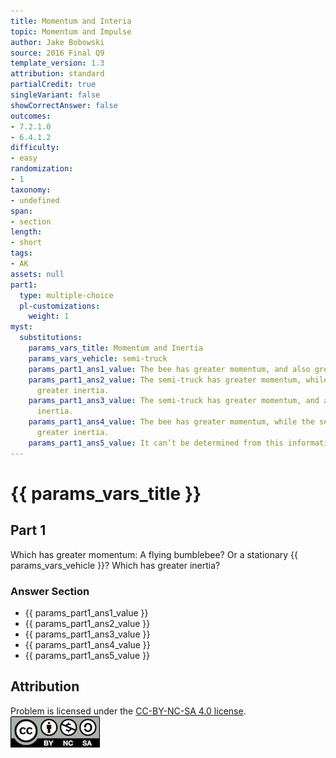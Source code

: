 ```yaml
---
title: Momentum and Interia
topic: Momentum and Impulse
author: Jake Bobowski
source: 2016 Final Q9
template_version: 1.3
attribution: standard
partialCredit: true
singleVariant: false
showCorrectAnswer: false
outcomes:
- 7.2.1.0
- 6.4.1.2
difficulty:
- easy
randomization:
- 1
taxonomy:
- undefined
span:
- section
length:
- short
tags:
- AK
assets: null
part1:
  type: multiple-choice
  pl-customizations:
    weight: 1
myst:
  substitutions:
    params_vars_title: Momentum and Inertia
    params_vars_vehicle: semi-truck
    params_part1_ans1_value: The bee has greater momentum, and also greater inertia.
    params_part1_ans2_value: The semi-truck has greater momentum, while the bee has
      greater inertia.
    params_part1_ans3_value: The semi-truck has greater momentum, and also  greater
      inertia.
    params_part1_ans4_value: The bee has greater momentum, while the semi-truck has
      greater inertia.
    params_part1_ans5_value: It can’t be determined from this information.
---
```

# {{ params_vars_title }}

## Part 1

Which has greater momentum: A flying bumblebee? Or a stationary {{ params_vars_vehicle }}? Which has greater inertia?

### Answer Section

- {{ params_part1_ans1_value }}
- {{ params_part1_ans2_value }}
- {{ params_part1_ans3_value }}
- {{ params_part1_ans4_value }}
- {{ params_part1_ans5_value }}

## Attribution

Problem is licensed under the [CC-BY-NC-SA 4.0 license](https://creativecommons.org/licenses/by-nc-sa/4.0/).<br> ![The Creative Commons 4.0 license requiring attribution-BY, non-commercial-NC, and share-alike-SA license.](https://raw.githubusercontent.com/firasm/bits/master/by-nc-sa.png)